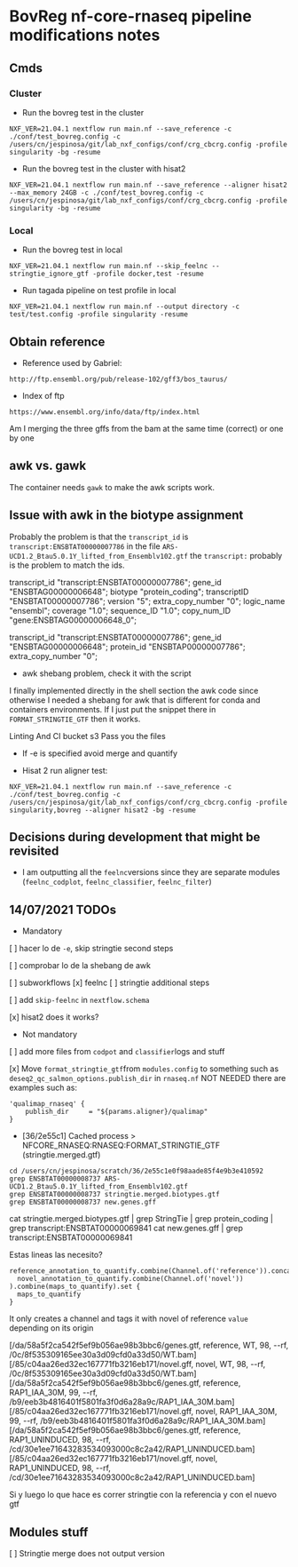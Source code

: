 # BovReg nf-core-rnaseq pipeline modifications notes

## Cmds

### Cluster

* Run the bovreg test in the cluster

```console
NXF_VER=21.04.1 nextflow run main.nf --save_reference -c ./conf/test_bovreg.config -c /users/cn/jespinosa/git/lab_nxf_configs/conf/crg_cbcrg.config -profile singularity -bg -resume
```

* Run the bovreg test in the cluster with hisat2

```console
NXF_VER=21.04.1 nextflow run main.nf --save_reference --aligner hisat2 --max_memory 24GB -c ./conf/test_bovreg.config -c /users/cn/jespinosa/git/lab_nxf_configs/conf/crg_cbcrg.config -profile singularity -bg -resume
```

### Local

* Run the bovreg test in local

```console
NXF_VER=21.04.1 nextflow run main.nf --skip_feelnc --stringtie_ignore_gtf -profile docker,test -resume
```

* Run tagada pipeline on test profile in local

```console
NXF_VER=21.04.1 nextflow run main.nf --output directory -c test/test.config -profile singularity -resume
```

## Obtain reference

* Reference used by Gabriel:

```console
http://ftp.ensembl.org/pub/release-102/gff3/bos_taurus/
```

* Index of ftp

```console
https://www.ensembl.org/info/data/ftp/index.html
```

Am I merging the three gffs from the bam at the same time  (correct) or one by one

## awk vs. gawk

The container needs `gawk` to make the awk scripts work.

## Issue with awk in the biotype assignment

Probably the problem is that the `transcript_id` is `transcript:ENSBTAT00000007786` in the file `ARS-UCD1.2_Btau5.0.1Y_lifted_from_Ensemblv102.gtf` the `transcript:` probably is the problem to match the ids.

transcript_id "transcript:ENSBTAT00000007786"; gene_id "ENSBTAG00000006648"; biotype "protein_coding"; transcriptID "ENSBTAT00000007786"; version "5"; extra_copy_number "0"; logic_name "ensembl"; coverage "1.0"; sequence_ID "1.0"; copy_num_ID "gene:ENSBTAG00000006648_0";

transcript_id "transcript:ENSBTAT00000007786"; gene_id "ENSBTAG00000006648"; protein_id "ENSBTAP00000007786"; extra_copy_number "0";

* awk shebang problem, check it with the script

I finally implemented directly in the shell section the awk code since otherwise I needed a shebang for awk that is different for conda and containers environments.
If I just put the snippet there in `FORMAT_STRINGTIE_GTF` then it works.

Linting 
And CI
bucket s3
Pass you the files

* If -e is specified avoid merge and quantify

* Hisat 2 run aligner test:

```console
NXF_VER=21.04.1 nextflow run main.nf --save_reference -c ./conf/test_bovreg.config -c /users/cn/jespinosa/git/lab_nxf_configs/conf/crg_cbcrg.config -profile singularity,bovreg --aligner hisat2 -bg -resume
```

## Decisions during development that might be revisited

* I am outputting all the `feelnc`versions since they are separate modules (`feelnc_codplot`, `feelnc_classifier`, `feelnc_filter`)

## 14/07/2021 TODOs

* Mandatory

[ ] hacer lo de `-e`, skip stringtie second steps

[ ] comprobar lo de la shebang de awk

[ ] subworkflows
    [x] feelnc
    [ ] stringtie additional steps

[ ] add `skip-feelnc` in `nextflow.schema`

[x] hisat2 does it works?

* Not mandatory

[ ] add more files from `codpot` and `classifier`logs and stuff

[x] Move `format_stringtie_gtf`from `modules.config` to something such as `deseq2_qc_salmon_options.publish_dir` in `rnaseq.nf` NOT NEEDED there are examples such as:

```console
'qualimap_rnaseq' {
    publish_dir     = "${params.aligner}/qualimap"
}
```

* [36/2e55c1] Cached process > NFCORE_RNASEQ:RNASEQ:FORMAT_STRINGTIE_GTF (stringtie.merged.gtf)

```console
cd /users/cn/jespinosa/scratch/36/2e55c1e0f98aade85f4e9b3e410592
grep ENSBTAT00000008737 ARS-UCD1.2_Btau5.0.1Y_lifted_from_Ensemblv102.gtf
grep ENSBTAT00000008737 stringtie.merged.biotypes.gtf 
grep ENSBTAT00000008737 new.genes.gff
```

cat stringtie.merged.biotypes.gtf | grep StringTie | grep protein_coding | grep transcript:ENSBTAT00000069841
cat new.genes.gff | grep transcript:ENSBTAT00000069841

Estas lineas las necesito?

```console
reference_annotation_to_quantify.combine(Channel.of('reference')).concat(
  novel_annotation_to_quantify.combine(Channel.of('novel'))
).combine(maps_to_quantify).set {
  maps_to_quantify
}
```

It only creates a channel and tags it with novel of reference `value` depending on its origin

[/da/58a5f2ca542f5ef9b056ae98b3bbc6/genes.gtf, reference, WT, 98, --rf, /0c/8f535309165ee30a3d09cfd0a33d50/WT.bam]
[/85/c04aa26ed32ec167771fb3216eb171/novel.gff, novel, WT, 98, --rf, /0c/8f535309165ee30a3d09cfd0a33d50/WT.bam]
[/da/58a5f2ca542f5ef9b056ae98b3bbc6/genes.gtf, reference, RAP1_IAA_30M, 99, --rf, /b9/eeb3b4816401f5801fa3f0d6a28a9c/RAP1_IAA_30M.bam]
[/85/c04aa26ed32ec167771fb3216eb171/novel.gff, novel, RAP1_IAA_30M, 99, --rf, /b9/eeb3b4816401f5801fa3f0d6a28a9c/RAP1_IAA_30M.bam]
[/da/58a5f2ca542f5ef9b056ae98b3bbc6/genes.gtf, reference, RAP1_UNINDUCED, 98, --rf, /cd/30e1ee71643283534093000c8c2a42/RAP1_UNINDUCED.bam]
[/85/c04aa26ed32ec167771fb3216eb171/novel.gff, novel, RAP1_UNINDUCED, 98, --rf, /cd/30e1ee71643283534093000c8c2a42/RAP1_UNINDUCED.bam]

Si y luego lo que hace es correr stringtie con la referencia y con el nuevo gtf
## Modules stuff

[ ] Stringtie merge does not output version